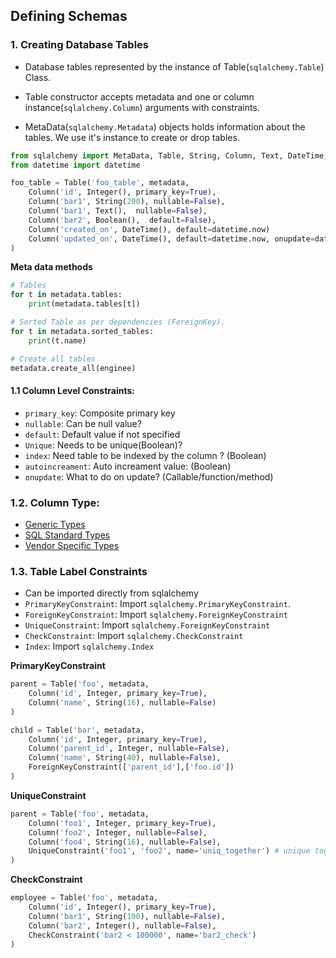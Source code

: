 ## Defining Schemas

### 1. Creating Database Tables

-   Database tables represented by the instance of Table(`sqlalchemy.Table`) Class.

-   Table constructor accepts metadata and one or column instance(`sqlalchemy.Column`) arguments with constraints.

-   MetaData(`sqlalchemy.Metadata`) objects holds information about the tables. We use it's instance to create or drop tables.

```python
from sqlalchemy import MetaData, Table, String, Column, Text, DateTime, Boolean
from datetime import datetime

foo_table = Table('foo_table', metadata,
    Column('id', Integer(), primary_key=True),
    Column('bar1', String(200), nullable=False),
    Column('bar1', Text(),  nullable=False),
    Column('bar2', Boolean(),  default=False),
    Column('created_on', DateTime(), default=datetime.now)
    Column('updated_on', DateTime(), default=datetime.now, onupdate=datetime.now)
)
```

**Meta data methods**

```python
# Tables
for t in metadata.tables:
    print(metadata.tables[t])

# Sorted Table as per dependencies (ForeignKey).
for t in metadata.sorted_tables:
    print(t.name)

# Create all tables
metadata.create_all(enginee)
```

#### 1.1 Column Level Constraints:

-   `primary_key`: Composite primary key
-   `nullable`: Can be null value?
-   `default`: Default value if not specified
-   `Unique`: Needs to be unique(Boolean)?
-   `index`: Need table to be indexed by the column ? (Boolean)
-   `autoincreament`: Auto increament value: (Boolean)
-   `onupdate`: What to do on update? (Callable/function/method)

### 1.2. Column Type:

-   [Generic Types](https://overiq.com/sqlalchemy-101/defining-schema-in-sqlalchemy-core/#generic-types)
-   [SQL Standard Types](https://overiq.com/sqlalchemy-101/defining-schema-in-sqlalchemy-core/#sql-standard-types)
-   [Vendor Specific Types](https://overiq.com/sqlalchemy-101/defining-schema-in-sqlalchemy-core/#vendor-specific-types)

### 1.3. Table Label Constraints

-   Can be imported directly from sqlalchemy
-   `PrimaryKeyConstraint`: Import `sqlalchemy.PrimaryKeyConstraint`.
-   `ForeignKeyConstraint`: Import `sqlalchemy.ForeignKeyConstraint`
-   `UniqueConstraint`: Import `sqlalchemy.ForeignKeyConstraint`
-   `CheckConstraint`: Import `sqlalchemy.CheckConstraint`
-   `Index`: Import `sqlalchemy.Index`

**PrimaryKeyConstraint**

```python
parent = Table('foo', metadata,
    Column('id', Integer, primary_key=True),
    Column('name', String(16), nullable=False)
)

child = Table('bar', metadata,
    Column('id', Integer, primary_key=True),
    Column('parent_id', Integer, nullable=False),
    Column('name', String(40), nullable=False),
    ForeignKeyConstraint(['parent_id'],['foo.id'])
)
```

**UniqueConstraint**

```python
parent = Table('foo', metadata,
    Column('foo1', Integer, primary_key=True),
    Column('foo2', Integer, nullable=False),
    Column('foo4', String(16), nullable=False),
    UniqueConstraint('foo1', 'foo2', name='uniq_together') # unique together
)
```

**CheckConstraint**

```python
employee = Table('foo', metadata,
    Column('id', Integer(), primary_key=True),
    Column('bar1', String(100), nullable=False),
    Column('bar2', Integer(), nullable=False),
    CheckConstraint('bar2 < 100000', name='bar2_check')
)
```
